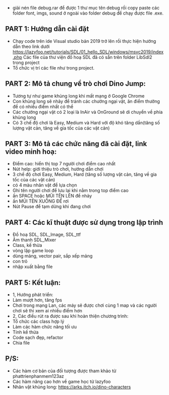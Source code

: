 - giải nén file debug.rar để được 1 thư mục tên debug rồi copy paste các folder font, imgs, sound ở ngoài vào folder debug để chạy được file .exe.

## **PART 1: Hướng dẫn cài đặt**
- Chạy code trên ide Visual studio bản 2019 trở lên rồi thực hiện hướng dẫn theo link dưới
https://lazyfoo.net/tutorials/SDL/01_hello_SDL/windows/msvc2019/index.php
Các file của thư viện đồ hoạ SDL đã có sẵn trên folder LibSdl2 trong project
- Tổ chức vị trí các file như trong project.																												
## 	**PART 2: Mô tả chung về trò chơi Dino Jump:**
- Tương tự như game khủng long khi mất mạng ở Google Chrome
- Con khủng long sẽ nhảy để tránh các chướng ngại vật, ăn điểm thưởng để có nhiều điểm nhất có thể
- Các chướng ngại vật có 2 loại là InAir và OnGround sẽ di chuyển về phía khủng long
- Có 3 chế độ chơi là Easy, Medium và Hard với độ khó tăng dần(tăng số lượng vật cản, tăng về gia tốc của các vật cản)
## 	**PART 3: Mô tả các chức năng đã cài đặt, link video minh hoạ:**
- Điểm cao: hiển thị top 7 người chơi điểm cao nhất
- Nút help: giới thiệu trò chơi, hướng dẫn chơi
- 3 chế độ chơi Easy, Medium, Hard (tăng số lượng vật cản, tăng về gia tốc của các vật cản)
- có 4 màu nhân vật để lựa chọn
- Ghi tên người chơi để lưu lại khi nằm trong top điểm cao
- ấn SPACE hoặc MŨI TÊN LÊN để nhảy
- ấn MŨI TÊN XUỐNG ĐỂ rơi
- Nút Pause để tạm dừng khi đang chơi
## **PART 4: Các kĩ thuật được sử dụng trong lập trình**
- Đồ hoạ SDL, SDL_Image, SDL_ttf
- Âm thanh SDL_Mixer
- Class, kế thừa
- vòng lặp game loop
- dùng mảng, vector pair, sắp xếp mảng
- con trỏ
- nhập xuất bằng file
## **PART 5: Kết luận:**
- 1, Hướng phát triển:
- Làm mượt hơn, tăng fps
- Chơi trong mạng Lan, các máy sẽ được chơi cùng 1 map và các người chơi sẽ thi xem ai nhiều điểm hơn
- 2, Các điều rút ra được sau khi hoàn thiện chương trình:
- Tổ chức các class hợp lý
- Làm các hàm chức năng tối ưu
- Tính kế thừa
- Code sạch đẹp, refactor
- Chia file
## **P/S:**
- Các hàm cơ bản của đối tượng được tham khảo từ phattrienphanmem123az
- Các hàm nâng cao hơn về game học từ lazyfoo
- Nhân vật khủng long: https://arks.itch.io/dino-characters
